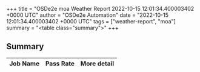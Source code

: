 +++
title = "OSDe2e moa Weather Report 2022-10-15 12:01:34.400003402 +0000 UTC"
author = "OSDe2e Automation"
date = "2022-10-15 12:01:34.400003402 +0000 UTC"
tags = ["weather-report", "moa"]
summary = "<table class=\"summary\"></table>"
+++
## Summary

| Job Name | Pass Rate | More detail |
|----------|-----------|-------------|




